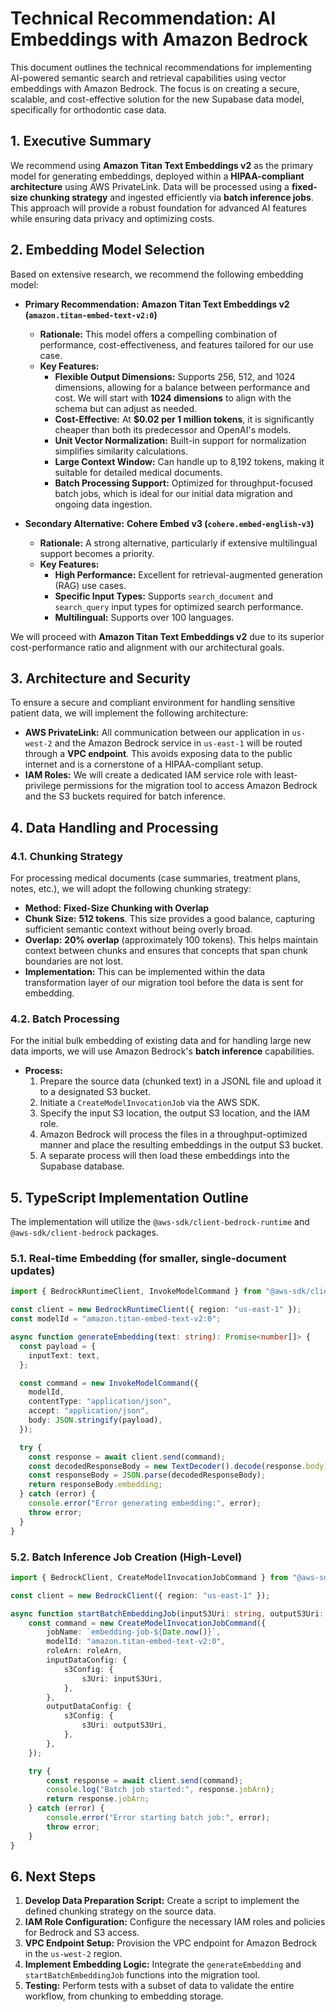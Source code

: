 # Technical Recommendation: AI Embeddings with Amazon Bedrock

This document outlines the technical recommendations for implementing AI-powered semantic search and retrieval capabilities using vector embeddings with Amazon Bedrock. The focus is on creating a secure, scalable, and cost-effective solution for the new Supabase data model, specifically for orthodontic case data.

## 1. Executive Summary

We recommend using **Amazon Titan Text Embeddings v2** as the primary model for generating embeddings, deployed within a **HIPAA-compliant architecture** using AWS PrivateLink. Data will be processed using a **fixed-size chunking strategy** and ingested efficiently via **batch inference jobs**. This approach will provide a robust foundation for advanced AI features while ensuring data privacy and optimizing costs.

## 2. Embedding Model Selection

Based on extensive research, we recommend the following embedding model:

*   **Primary Recommendation:** **Amazon Titan Text Embeddings v2 (`amazon.titan-embed-text-v2:0`)**
    *   **Rationale:** This model offers a compelling combination of performance, cost-effectiveness, and features tailored for our use case.
    *   **Key Features:**
        *   **Flexible Output Dimensions:** Supports 256, 512, and 1024 dimensions, allowing for a balance between performance and cost. We will start with **1024 dimensions** to align with the schema but can adjust as needed.
        *   **Cost-Effective:** At **$0.02 per 1 million tokens**, it is significantly cheaper than both its predecessor and OpenAI's models.
        *   **Unit Vector Normalization:** Built-in support for normalization simplifies similarity calculations.
        *   **Large Context Window:** Can handle up to 8,192 tokens, making it suitable for detailed medical documents.
        *   **Batch Processing Support:** Optimized for throughput-focused batch jobs, which is ideal for our initial data migration and ongoing data ingestion.

*   **Secondary Alternative:** **Cohere Embed v3 (`cohere.embed-english-v3`)**
    *   **Rationale:** A strong alternative, particularly if extensive multilingual support becomes a priority.
    *   **Key Features:**
        *   **High Performance:** Excellent for retrieval-augmented generation (RAG) use cases.
        *   **Specific Input Types:** Supports `search_document` and `search_query` input types for optimized search performance.
        *   **Multilingual:** Supports over 100 languages.

We will proceed with **Amazon Titan Text Embeddings v2** due to its superior cost-performance ratio and alignment with our architectural goals.

## 3. Architecture and Security

To ensure a secure and compliant environment for handling sensitive patient data, we will implement the following architecture:

*   **AWS PrivateLink:** All communication between our application in `us-west-2` and the Amazon Bedrock service in `us-east-1` will be routed through a **VPC endpoint**. This avoids exposing data to the public internet and is a cornerstone of a HIPAA-compliant setup.
*   **IAM Roles:** We will create a dedicated IAM service role with least-privilege permissions for the migration tool to access Amazon Bedrock and the S3 buckets required for batch inference.

## 4. Data Handling and Processing

### 4.1. Chunking Strategy

For processing medical documents (case summaries, treatment plans, notes, etc.), we will adopt the following chunking strategy:

*   **Method:** **Fixed-Size Chunking with Overlap**
*   **Chunk Size:** **512 tokens**. This size provides a good balance, capturing sufficient semantic context without being overly broad.
*   **Overlap:** **20% overlap** (approximately 100 tokens). This helps maintain context between chunks and ensures that concepts that span chunk boundaries are not lost.
*   **Implementation:** This can be implemented within the data transformation layer of our migration tool before the data is sent for embedding.

### 4.2. Batch Processing

For the initial bulk embedding of existing data and for handling large new data imports, we will use Amazon Bedrock's **batch inference** capabilities.

*   **Process:**
    1.  Prepare the source data (chunked text) in a JSONL file and upload it to a designated S3 bucket.
    2.  Initiate a `CreateModelInvocationJob` via the AWS SDK.
    3.  Specify the input S3 location, the output S3 location, and the IAM role.
    4.  Amazon Bedrock will process the files in a throughput-optimized manner and place the resulting embeddings in the output S3 bucket.
    5.  A separate process will then load these embeddings into the Supabase database.

## 5. TypeScript Implementation Outline

The implementation will utilize the `@aws-sdk/client-bedrock-runtime` and `@aws-sdk/client-bedrock` packages.

### 5.1. Real-time Embedding (for smaller, single-document updates)

```typescript
import { BedrockRuntimeClient, InvokeModelCommand } from "@aws-sdk/client-bedrock-runtime";

const client = new BedrockRuntimeClient({ region: "us-east-1" });
const modelId = "amazon.titan-embed-text-v2:0";

async function generateEmbedding(text: string): Promise<number[]> {
  const payload = {
    inputText: text,
  };

  const command = new InvokeModelCommand({
    modelId,
    contentType: "application/json",
    accept: "application/json",
    body: JSON.stringify(payload),
  });

  try {
    const response = await client.send(command);
    const decodedResponseBody = new TextDecoder().decode(response.body);
    const responseBody = JSON.parse(decodedResponseBody);
    return responseBody.embedding;
  } catch (error) {
    console.error("Error generating embedding:", error);
    throw error;
  }
}
```

### 5.2. Batch Inference Job Creation (High-Level)

```typescript
import { BedrockClient, CreateModelInvocationJobCommand } from "@aws-sdk/client-bedrock";

const client = new BedrockClient({ region: "us-east-1" });

async function startBatchEmbeddingJob(inputS3Uri: string, outputS3Uri: string, roleArn: string) {
    const command = new CreateModelInvocationJobCommand({
        jobName: `embedding-job-${Date.now()}`,
        modelId: "amazon.titan-embed-text-v2:0",
        roleArn: roleArn,
        inputDataConfig: {
            s3Config: {
                s3Uri: inputS3Uri,
            },
        },
        outputDataConfig: {
            s3Config: {
                s3Uri: outputS3Uri,
            },
        },
    });

    try {
        const response = await client.send(command);
        console.log("Batch job started:", response.jobArn);
        return response.jobArn;
    } catch (error) {
        console.error("Error starting batch job:", error);
        throw error;
    }
}
```

## 6. Next Steps

1.  **Develop Data Preparation Script:** Create a script to implement the defined chunking strategy on the source data.
2.  **IAM Role Configuration:** Configure the necessary IAM roles and policies for Bedrock and S3 access.
3.  **VPC Endpoint Setup:** Provision the VPC endpoint for Amazon Bedrock in the `us-west-2` region.
4.  **Implement Embedding Logic:** Integrate the `generateEmbedding` and `startBatchEmbeddingJob` functions into the migration tool.
5.  **Testing:** Perform tests with a subset of data to validate the entire workflow, from chunking to embedding storage.